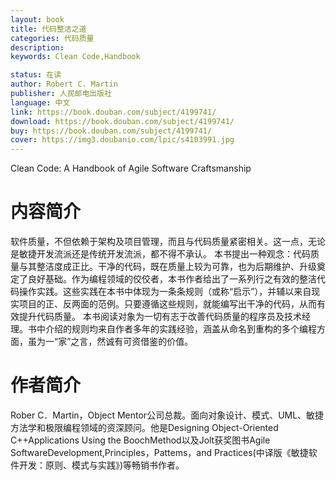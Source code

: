 ```yaml
---
layout: book
title: 代码整洁之道 
categories: 代码质量
description: 
keywords: Clean Code,Handbook

status: 在读
author: Robert C. Martin 
publisher: 人民邮电出版社
language: 中文
link: https://book.douban.com/subject/4199741/
download: https://book.douban.com/subject/4199741/
buy: https://book.douban.com/subject/4199741/
cover: https://img3.doubanio.com/lpic/s4103991.jpg
---
```


Clean Code: A Handbook of Agile Software Craftsmanship
# 内容简介

软件质量，不但依赖于架构及项目管理，而且与代码质量紧密相关。这一点，无论是敏捷开发流派还是传统开发流派，都不得不承认。
本书提出一种观念：代码质量与其整洁度成正比。干净的代码，既在质量上较为可靠，也为后期维护、升级奠定了良好基础。作为编程领域的佼佼者，本书作者给出了一系列行之有效的整洁代码操作实践。这些实践在本书中体现为一条条规则（或称“启示”），并辅以来自现实项目的正、反两面的范例。只要遵循这些规则，就能编写出干净的代码，从而有效提升代码质量。
本书阅读对象为一切有志于改善代码质量的程序员及技术经理。书中介绍的规则均来自作者多年的实践经验，涵盖从命名到重构的多个编程方面，虽为一“家”之言，然诚有可资借鉴的价值。

# 作者简介
Rober C．Martin，Object Mentor公司总裁。面向对象设计、模式、UML、敏捷方法学和极限编程领域的资深顾问。他是Designing Object-Oriented C++Applications Using the BoochMethod以及Jolt获奖图书Agile SoftwareDevelopment,Principles，Pattems，and Practices(中译版《敏捷软件开发：原则、模式与实践》)等畅销书作者。

